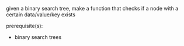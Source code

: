 given a binary search tree, make a function that checks if a node with a certain data/value/key exists

prerequisite(s):
- binary search trees
